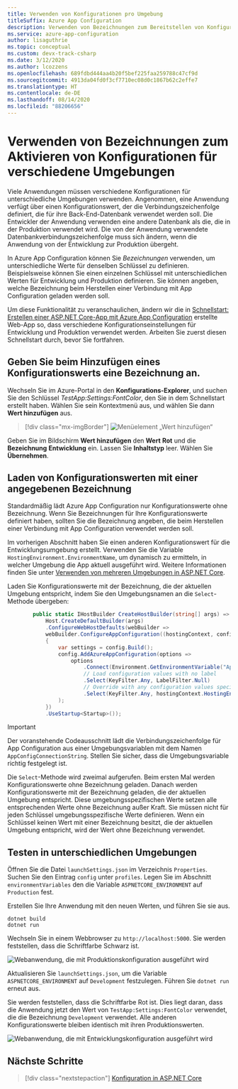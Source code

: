 ```yaml
---
title: Verwenden von Konfigurationen pro Umgebung
titleSuffix: Azure App Configuration
description: Verwenden von Bezeichnungen zum Bereitstellen von Konfigurationswerten pro Umgebung.
ms.service: azure-app-configuration
author: lisaguthrie
ms.topic: conceptual
ms.custom: devx-track-csharp
ms.date: 3/12/2020
ms.author: lcozzens
ms.openlocfilehash: 689fdbd444aa4b20f5bef225faa259788c47cf9d
ms.sourcegitcommit: 4913da04fd0f3cf7710ec08d0c1867b62c2effe7
ms.translationtype: HT
ms.contentlocale: de-DE
ms.lasthandoff: 08/14/2020
ms.locfileid: "88206656"
---
```

# <a name="use-labels-to-enable-configurations-for-different-environments"></a>Verwenden von Bezeichnungen zum Aktivieren von Konfigurationen für verschiedene Umgebungen

Viele Anwendungen müssen verschiedene Konfigurationen für unterschiedliche Umgebungen verwenden. Angenommen, eine Anwendung verfügt über einen Konfigurationswert, der die Verbindungszeichenfolge definiert, die für ihre Back-End-Datenbank verwendet werden soll. Die Entwickler der Anwendung verwenden eine andere Datenbank als die, die in der Produktion verwendet wird. Die von der Anwendung verwendete Datenbankverbindungszeichenfolge muss sich ändern, wenn die Anwendung von der Entwicklung zur Produktion übergeht.

In Azure App Configuration können Sie *Bezeichnungen* verwenden, um unterschiedliche Werte für denselben Schlüssel zu definieren. Beispielsweise können Sie einen einzelnen Schlüssel mit unterschiedlichen Werten für Entwicklung und Produktion definieren. Sie können angeben, welche Bezeichnung beim Herstellen einer Verbindung mit App Configuration geladen werden soll.

Um diese Funktionalität zu veranschaulichen, ändern wir die in [Schnellstart: Erstellen einer ASP.NET Core-App mit Azure App Configuration](./quickstart-aspnet-core-app.md) erstellte Web-App so, dass verschiedene Konfigurationseinstellungen für Entwicklung und Produktion verwendet werden. Arbeiten Sie zuerst diesen Schnellstart durch, bevor Sie fortfahren.

## <a name="specify-a-label-when-adding-a-configuration-value"></a>Geben Sie beim Hinzufügen eines Konfigurationswerts eine Bezeichnung an.

Wechseln Sie im Azure-Portal in den **Konfigurations-Explorer**, und suchen Sie den Schlüssel *TestApp:Settings:FontColor*, den Sie in dem Schnellstart erstellt haben. Wählen Sie sein Kontextmenü aus, und wählen Sie dann **Wert hinzufügen** aus.

> [!div class="mx-imgBorder"]
> ![Menüelement „Wert hinzufügen“](media/labels-add-value.png)

Geben Sie im Bildschirm **Wert hinzufügen** den **Wert** **Rot** und die **Bezeichnung** **Entwicklung** ein. Lassen Sie **Inhaltstyp** leer. Wählen Sie **Übernehmen**.

## <a name="load-configuration-values-with-a-specified-label"></a>Laden von Konfigurationswerten mit einer angegebenen Bezeichnung

Standardmäßig lädt Azure App Configuration nur Konfigurationswerte ohne Bezeichnung. Wenn Sie Bezeichnungen für Ihre Konfigurationswerte definiert haben, sollten Sie die Bezeichnung angeben, die beim Herstellen einer Verbindung mit App Configuration verwendet werden soll.

Im vorherigen Abschnitt haben Sie einen anderen Konfigurationswert für die Entwicklungsumgebung erstellt. Verwenden Sie die Variable `HostingEnvironment.EnvironmentName`, um dynamisch zu ermitteln, in welcher Umgebung die App aktuell ausgeführt wird. Weitere Informationen finden Sie unter [Verwenden von mehreren Umgebungen in ASP.NET Core](/aspnet/core/fundamentals/environments).

Laden Sie Konfigurationswerte mit der Bezeichnung, die der aktuellen Umgebung entspricht, indem Sie den Umgebungsnamen an die `Select`-Methode übergeben:

```csharp
        public static IHostBuilder CreateHostBuilder(string[] args) =>
            Host.CreateDefaultBuilder(args)
            .ConfigureWebHostDefaults(webBuilder =>
            webBuilder.ConfigureAppConfiguration((hostingContext, config) =>
            {
                var settings = config.Build();
                config.AddAzureAppConfiguration(options =>
                    options
                        .Connect(Environment.GetEnvironmentVariable("AppConfigConnectionString"))
                        // Load configuration values with no label
                        .Select(KeyFilter.Any, LabelFilter.Null)
                        // Override with any configuration values specific to current hosting env
                        .Select(KeyFilter.Any, hostingContext.HostingEnvironment.EnvironmentName)
                );
            })
            .UseStartup<Startup>());
```

> [!IMPORTANT]
> Der voranstehende Codeausschnitt lädt die Verbindungszeichenfolge für App Configuration aus einer Umgebungsvariablen mit dem Namen `AppConfigConnectionString`. Stellen Sie sicher, dass die Umgebungsvariable richtig festgelegt ist.

Die `Select`-Methode wird zweimal aufgerufen. Beim ersten Mal werden Konfigurationswerte ohne Bezeichnung geladen. Danach werden Konfigurationswerte mit der Bezeichnung geladen, die der aktuellen Umgebung entspricht. Diese umgebungsspezifischen Werte setzen alle entsprechenden Werte ohne Bezeichnung außer Kraft. Sie müssen nicht für jeden Schlüssel umgebungsspezifische Werte definieren. Wenn ein Schlüssel keinen Wert mit einer Bezeichnung besitzt, die der aktuellen Umgebung entspricht, wird der Wert ohne Bezeichnung verwendet.

## <a name="test-in-different-environments"></a>Testen in unterschiedlichen Umgebungen

Öffnen Sie die Datei `launchSettings.json` im Verzeichnis `Properties`. Suchen Sie den Eintrag `config` unter `profiles`. Legen Sie im Abschnitt `environmentVariables` den die Variable `ASPNETCORE_ENVIRONMENT` auf `Production` fest.

Erstellen Sie Ihre Anwendung mit den neuen Werten, und führen Sie sie aus.

```dotnetcli
dotnet build
dotnet run
```

Wechseln Sie in einem Webbrowser zu `http://localhost:5000`. Sie werden feststellen, dass die Schriftfarbe Schwarz ist.

![Webanwendung, die mit Produktionskonfiguration ausgeführt wird](media/labels-website-prod.png)

Aktualisieren Sie `launchSettings.json`, um die Variable `ASPNETCORE_ENVIRONMENT` auf `Development` festzulegen. Führen Sie `dotnet run` erneut aus. 

Sie werden feststellen, dass die Schriftfarbe Rot ist. Dies liegt daran, dass die Anwendung jetzt den Wert von `TestApp:Settings:FontColor` verwendet, die die Bezeichnung `Development` verwendet. Alle anderen Konfigurationswerte bleiben identisch mit ihren Produktionswerten.

![Webanwendung, die mit Entwicklungskonfiguration ausgeführt wird](media/labels-website-dev.png)

## <a name="next-steps"></a>Nächste Schritte

> [!div class="nextstepaction"]
> [Konfiguration in ASP.NET Core](/aspnet/core/fundamentals/configuration/)
